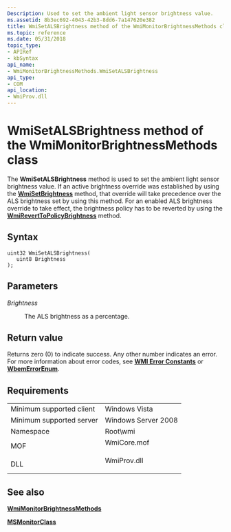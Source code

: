 ```yaml
---
Description: Used to set the ambient light sensor brightness value.
ms.assetid: 8b3ec692-4043-42b3-8dd6-7a147620e382
title: WmiSetALSBrightness method of the WmiMonitorBrightnessMethods class
ms.topic: reference
ms.date: 05/31/2018
topic_type: 
- APIRef
- kbSyntax
api_name: 
- WmiMonitorBrightnessMethods.WmiSetALSBrightness
api_type: 
- COM
api_location: 
- WmiProv.dll
---
```


# WmiSetALSBrightness method of the WmiMonitorBrightnessMethods class

The **WmiSetALSBrightness** method is used to set the ambient light sensor brightness value. If an active brightness override was established by using the [**WmiSetBrightness**](wmisetbrightness-method-in-class-wmimonitorbrightnessmethods.md) method, that override will take precedence over the ALS brightness set by using this method. For an enabled ALS brightness override to take effect, the brightness policy has to be reverted by using the [**WmiRevertToPolicyBrightness**](wmireverttopolicybrightness-method-in-class-wmimonitorbrightnessmethods.md) method.

## Syntax


```mof
uint32 WmiSetALSBrightness(
   uint8 Brightness
);
```



## Parameters

<dl> <dt>

*Brightness* 
</dt> <dd>

The ALS brightness as a percentage.

</dd> </dl>

## Return value

Returns zero (0) to indicate success. Any other number indicates an error. For more information about error codes, see [**WMI Error Constants**](/windows/desktop/WmiSdk/wmi-error-constants) or [**WbemErrorEnum**](/windows/desktop/api/wbemdisp/ne-wbemdisp-wbemerrorenum).

## Requirements



|                                     |                                                                                        |
|-------------------------------------|----------------------------------------------------------------------------------------|
| Minimum supported client<br/> | Windows Vista<br/>                                                               |
| Minimum supported server<br/> | Windows Server 2008<br/>                                                         |
| Namespace<br/>                | Root\\wmi<br/>                                                                   |
| MOF<br/>                      | <dl> <dt>WmiCore.mof</dt> </dl> |
| DLL<br/>                      | <dl> <dt>WmiProv.dll</dt> </dl> |



## See also

<dl> <dt>

[**WmiMonitorBrightnessMethods**](wmimonitorbrightnessmethods.md)
</dt> <dt>

[**MSMonitorClass**](msmonitorclass.md)
</dt> </dl>

 


